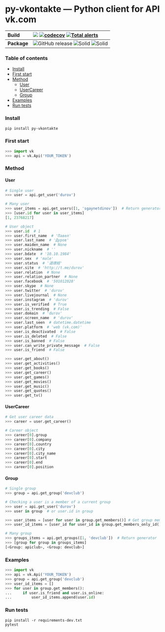 # py-vkontakte — Python client for API vk.com

**Build** | ![](https://github.com/sgaynetdinov/py-vkontakte/workflows/unittest/badge.svg) [![codecov](https://codecov.io/gh/sgaynetdinov/py-vkontakte/branch/master/graph/badge.svg)](https://codecov.io/gh/sgaynetdinov/py-vkontakte) [![Total alerts](https://img.shields.io/lgtm/alerts/g/sgaynetdinov/py-vkontakte.svg?logo=lgtm&logoWidth=18)](https://lgtm.com/projects/g/sgaynetdinov/py-vkontakte/alerts/)
:---   | :---  
**Package** | ![GitHub release](https://img.shields.io/github/release/sgaynetdinov/py-vkontakte.svg) ![Solid](https://img.shields.io/pypi/pyversions/py-vkontakte.svg) ![Solid](https://img.shields.io/pypi/wheel/py-vkontakte.svg)


### Table of contents

- [Install](#install)
- [First start](#first-start)
- [Method](#method)
  - [User](#user)
  - [UserCareer](#usercareer)
  - [Group](#group)
- [Examples](#examples)
- [Run tests](#run-tests)


### Install

```sh
pip install py-vkontakte
```

### First start

```python
>>> import vk
>>> api = vk.Api('YOUR_TOKEN')
```

### Method

#### User
```python
# Single user
>>> user = api.get_user('durov')

# Many user
>>> user_items = api.get_users([1, 'sgaynetdinov'])  # Return generator
>>> [user.id for user in user_items]
[1, 23768217]

# User object
>>> user.id  # 1
>>> user.first_name  # 'Павел'
>>> user.last_name  # 'Дуров'
>>> user.maiden_name  # None
>>> user.nickname  # ''
>>> user.bdate  # '10.10.1984'
>>> user.sex  # 'male'
>>> user.status  # '道德經'
>>> user.site  # 'http://t.me/durov'
>>> user.relation  # None
>>> user.relation_partner  # None
>>> user.facebook  # '501012028'
>>> user.skype  # None
>>> user.twitter  # 'durov'
>>> user.livejournal  # None
>>> user.instagram  # 'durov'
>>> user.is_verified  # True
>>> user.is_trending  # False
>>> user.domain  # 'durov'
>>> user.screen_name  # 'durov'
>>> user.last_seen  # datetime.datetime
>>> user.platform  # 'web (vk.com)'
>>> user.is_deactivated  # False
>>> user.is_deleted  # False
>>> user.is_banned  # False
>>> user.can_write_private_message  # False
>>> user.is_friend  # False

>>> user.get_about()
>>> user.get_activities()
>>> user.get_books()
>>> user.get_career()
>>> user.get_games()
>>> user.get_movies()
>>> user.get_music()
>>> user.get_quotes()
>>> user.get_tv()
```


#### UserCareer
```python
# Get user career data
>>> career = user.get_career()

# Career object
>>> career[0].group
>>> career[0].company
>>> career[0].country
>>> career[0].city
>>> career[0].city_name
>>> career[0].start
>>> career[0].end
>>> career[0].position
```


#### Group

```python
# Single group
>>> group = api.get_group('devclub')

# Checking a user is a member of a current group
>>> user = api.get_user('durov')
>>> user in group  # or user.id in group

>>> user_items = [user for user in group.get_members()] # Get group members
>>> user_id_items = [user_id for user_id in group.get_members_only_id()] # Get only group members ID

# Many group
>>> groups_items = api.get_groups([1, 'devclub'])  # Return generator
>>> [group for group in groups_items]
[<Group: apiclub>, <Group: devclub>]
```

### Examples

```python
>>> import vk
>>> api = vk.Api('YOUR_TOKEN')
>>> group = api.get_group('devclub')
>>> user_id_items = []
>>> for user in group.get_members():
...     if user.is_friend and user.is_online:
...     	user_id_items.append(user.id)
```

### Run tests

```
pip install -r requirements-dev.txt
pytest
```
